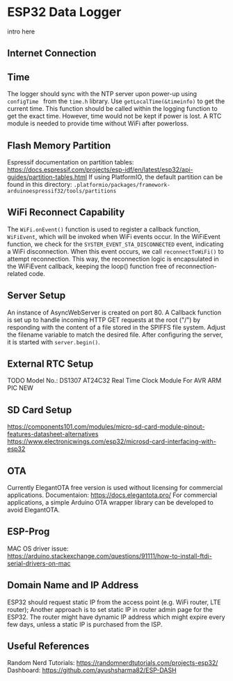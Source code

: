 # ESP32 Data Logger
intro here

## Internet Connection

## Time
The logger should sync with the NTP server upon power-up using `configTime ` from the `time.h` library. Use `getLocalTime(&timeinfo)` to get the current time. This function should be called within the logging function to get the exact time. However, time would not be kept if power is lost. A RTC module is needed to provide time without WiFi after powerloss.

## Flash Memory Partition
Espressif documentation on partition tables: https://docs.espressif.com/projects/esp-idf/en/latest/esp32/api-guides/partition-tables.html
If using PlatformIO, the default partition can be found in this directory: `.platformio/packages/framework-arduinoespressif32/tools/partitions`

## WiFi Reconnect Capability
The `WiFi.onEvent()` function is used to register a callback function, `WiFiEvent`, which will be invoked when WiFi events occur. In the WiFiEvent function, we check for the `SYSTEM_EVENT_STA_DISCONNECTED` event, indicating a WiFi disconnection. When this event occurs, we call `reconnectToWiFi()` to attempt reconnection. This way, the reconnection logic is encapsulated in the WiFiEvent callback, keeping the loop() function free of reconnection-related code.

## Server Setup
An instance of AsyncWebServer is created on port 80. A Callback function is set up to handle incoming HTTP GET requests at the root ("/") by responding with the content of a file stored in the SPIFFS file system. Adjust the filename variable to match the desired file. After configuring the server, it is started with `server.begin()`.

## External RTC Setup
TODO Model No.: DS1307 AT24C32 Real Time Clock Module For AVR ARM PIC NEW

## SD Card Setup

https://components101.com/modules/micro-sd-card-module-pinout-features-datasheet-alternatives
https://www.electronicwings.com/esp32/microsd-card-interfacing-with-esp32

## OTA
Currently ElegantOTA free version is used without licensing for commercial applications. Documentaion: https://docs.elegantota.pro/
For commercial applications, a simple Arduino OTA wrapper library can be developed to avoid ElegantOTA.

## ESP-Prog
MAC OS driver issue:
https://arduino.stackexchange.com/questions/91111/how-to-install-ftdi-serial-drivers-on-mac

## Domain Name and IP Address
ESP32 should request static IP from the access point (e.g. WiFi router, LTE router); Another approach is to set static IP in router admin page for the ESP32.
The router might have dynamic IP address which might expire every few days, unless a static IP is purchased from the ISP.

## Useful References
Random Nerd Tutorials: https://randomnerdtutorials.com/projects-esp32/
Dashboard: https://github.com/ayushsharma82/ESP-DASH